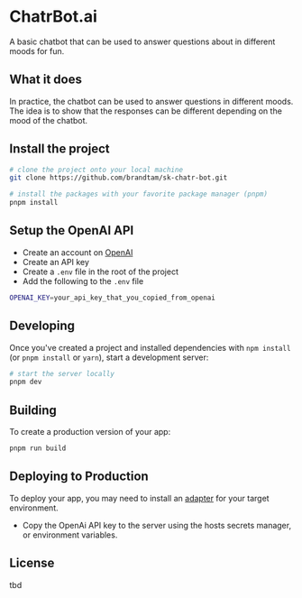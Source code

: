 # ChatrBot.ai

A basic chatbot that can be used to answer questions about in different moods for fun.

## What it does

In practice, the chatbot can be used to answer questions in different moods. The idea is to show that the responses can be different depending on the mood of the chatbot.

## Install the project

```bash
# clone the project onto your local machine
git clone https://github.com/brandtam/sk-chatr-bot.git

# install the packages with your favorite package manager (pnpm)
pnpm install
```

## Setup the OpenAI API

- Create an account on [OpenAI](https://platform.openai.com/)
- Create an API key
- Create a `.env` file in the root of the project
- Add the following to the `.env` file

```bash
OPENAI_KEY=your_api_key_that_you_copied_from_openai
```

## Developing

Once you've created a project and installed dependencies with `npm install` (or `pnpm install` or `yarn`), start a development server:

```bash
# start the server locally
pnpm dev
```

## Building

To create a production version of your app:

```bash
pnpm run build
```

## Deploying to Production

To deploy your app, you may need to install an [adapter](https://kit.svelte.dev/docs#adapters) for your target environment.

- Copy the OpenAi API key to the server using the hosts secrets manager, or environment variables.

## License

tbd
